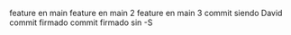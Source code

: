 feature en main
feature en main 2
feature en main 3
commit siendo David
commit firmado
commit firmado sin -S
